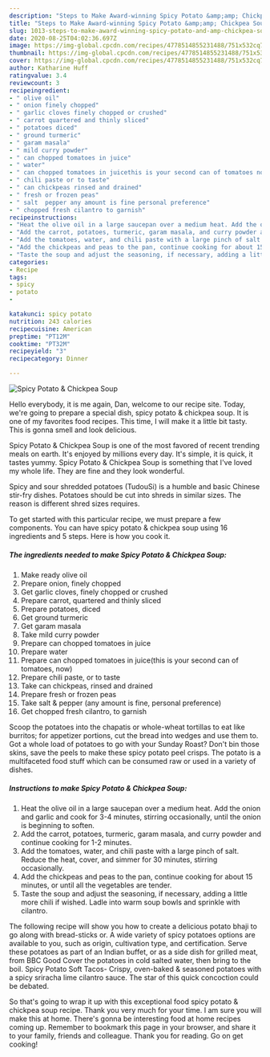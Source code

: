 ```yaml
---
description: "Steps to Make Award-winning Spicy Potato &amp;amp; Chickpea Soup"
title: "Steps to Make Award-winning Spicy Potato &amp;amp; Chickpea Soup"
slug: 1013-steps-to-make-award-winning-spicy-potato-and-amp-chickpea-soup
date: 2020-08-25T04:02:36.697Z
image: https://img-global.cpcdn.com/recipes/4778514855231488/751x532cq70/spicy-potato-chickpea-soup-recipe-main-photo.jpg
thumbnail: https://img-global.cpcdn.com/recipes/4778514855231488/751x532cq70/spicy-potato-chickpea-soup-recipe-main-photo.jpg
cover: https://img-global.cpcdn.com/recipes/4778514855231488/751x532cq70/spicy-potato-chickpea-soup-recipe-main-photo.jpg
author: Katharine Huff
ratingvalue: 3.4
reviewcount: 3
recipeingredient:
- " olive oil"
- " onion finely chopped"
- " garlic cloves finely chopped or crushed"
- " carrot quartered and thinly sliced"
- " potatoes diced"
- " ground turmeric"
- " garam masala"
- " mild curry powder"
- " can chopped tomatoes in juice"
- " water"
- " can chopped tomatoes in juicethis is your second can of tomatoes now"
- " chili paste or to taste"
- " can chickpeas rinsed and drained"
- " fresh or frozen peas"
- " salt  pepper any amount is fine personal preference"
- " chopped fresh cilantro to garnish"
recipeinstructions:
- "Heat the olive oil in a large saucepan over a medium heat. Add the onion and garlic and cook for 3-4 minutes, stirring occasionally, until the onion is beginning to soften."
- "Add the carrot, potatoes, turmeric, garam masala, and curry powder and continue cooking for 1-2 minutes."
- "Add the tomatoes, water, and chili paste with a large pinch of salt. Reduce the heat, cover, and simmer for 30 minutes, stirring occasionally."
- "Add the chickpeas and peas to the pan, continue cooking for about 15 minutes, or until all the vegetables are tender."
- "Taste the soup and adjust the seasoning, if necessary, adding a little more chili if wished. Ladle into warm soup bowls and sprinkle with cilantro."
categories:
- Recipe
tags:
- spicy
- potato
- 

katakunci: spicy potato  
nutrition: 243 calories
recipecuisine: American
preptime: "PT12M"
cooktime: "PT32M"
recipeyield: "3"
recipecategory: Dinner

---
```



![Spicy Potato &amp; Chickpea Soup](https://img-global.cpcdn.com/recipes/4778514855231488/751x532cq70/spicy-potato-chickpea-soup-recipe-main-photo.jpg)

Hello everybody, it is me again, Dan, welcome to our recipe site. Today, we're going to prepare a special dish, spicy potato &amp; chickpea soup. It is one of my favorites food recipes. This time, I will make it a little bit tasty. This is gonna smell and look delicious.

Spicy Potato &amp; Chickpea Soup is one of the most favored of recent trending meals on earth. It's enjoyed by millions every day. It's simple, it is quick, it tastes yummy. Spicy Potato &amp; Chickpea Soup is something that I've loved my whole life. They are fine and they look wonderful.

Spicy and sour shredded potatoes (TudouSi) is a humble and basic Chinese stir-fry dishes. Potatoes should be cut into shreds in similar sizes. The reason is different shred sizes requires.


To get started with this particular recipe, we must prepare a few components. You can have spicy potato &amp; chickpea soup using 16 ingredients and 5 steps. Here is how you cook it.

<!--inarticleads1-->

##### The ingredients needed to make Spicy Potato &amp; Chickpea Soup:

1. Make ready  olive oil
1. Prepare  onion, finely chopped
1. Get  garlic cloves, finely chopped or crushed
1. Prepare  carrot, quartered and thinly sliced
1. Prepare  potatoes, diced
1. Get  ground turmeric
1. Get  garam masala
1. Take  mild curry powder
1. Prepare  can chopped tomatoes in juice
1. Prepare  water
1. Prepare  can chopped tomatoes in juice(this is your second can of tomatoes, now)
1. Prepare  chili paste, or to taste
1. Take  can chickpeas, rinsed and drained
1. Prepare  fresh or frozen peas
1. Take  salt &amp; pepper (any amount is fine, personal preference)
1. Get  chopped fresh cilantro, to garnish


Scoop the potatoes into the chapatis or whole-wheat tortillas to eat like burritos; for appetizer portions, cut the bread into wedges and use them to. Got a whole load of potatoes to go with your Sunday Roast? Don&#39;t bin those skins, save the peels to make these spicy potato peel crisps. The potato is a multifaceted food stuff which can be consumed raw or used in a variety of dishes. 

<!--inarticleads2-->

##### Instructions to make Spicy Potato &amp; Chickpea Soup:

1. Heat the olive oil in a large saucepan over a medium heat. Add the onion and garlic and cook for 3-4 minutes, stirring occasionally, until the onion is beginning to soften.
1. Add the carrot, potatoes, turmeric, garam masala, and curry powder and continue cooking for 1-2 minutes.
1. Add the tomatoes, water, and chili paste with a large pinch of salt. Reduce the heat, cover, and simmer for 30 minutes, stirring occasionally.
1. Add the chickpeas and peas to the pan, continue cooking for about 15 minutes, or until all the vegetables are tender.
1. Taste the soup and adjust the seasoning, if necessary, adding a little more chili if wished. Ladle into warm soup bowls and sprinkle with cilantro.


The following recipe will show you how to create a delicious potato bhaji to go along with bread-sticks or. A wide variety of spicy potatoes options are available to you, such as origin, cultivation type, and certification. Serve these potatoes as part of an Indian buffet, or as a side dish for grilled meat, from BBC Good Cover the potatoes in cold salted water, then bring to the boil. Spicy Potato Soft Tacos- Crispy, oven-baked &amp; seasoned potatoes with a spicy sriracha lime cilantro sauce. The star of this quick concoction could be debated. 

So that's going to wrap it up with this exceptional food spicy potato &amp; chickpea soup recipe. Thank you very much for your time. I am sure you will make this at home. There's gonna be interesting food at home recipes coming up. Remember to bookmark this page in your browser, and share it to your family, friends and colleague. Thank you for reading. Go on get cooking!
